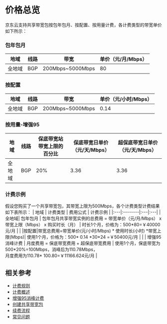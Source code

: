 # 价格总览
  
京东云支持共享带宽包按包年包月、按配置、按用量计费，各计费类型的带宽单价如下所示：

### 包年包月

| 地域 | 线路                                   | 带宽          | 单价（元/月/Mbps） |
| ---- | --------------------------------------- | ------------- | ------------------ |
| 全地域 | BGP | 200Mbps~5000Mbps | 80                 |


### 按配置

| 地域  |  线路                                  | 带宽          | 单价（元/小时/Mbps） |
| ---- | --------------------------------------- | ------------- | -------------------- |
|  全地域 | BGP | 200Mbps~5000Mbps | 0.14                 |



### 按用量-增强95

|地域|  线路    |  保底带宽站带宽上限的百分比 | 保底带宽日单价（元/天/Mbps） |  超保底带宽日单价（元/天/Mbps） |
| ---- |--------| -------------------------------- | --------------------------------------- | ------------------------------------ |
|全地域| BGP  | 20%                        | 3.36                         |  3.36                           |

### 计费示例
假设您购买了一个共享带宽包，其带宽上限为500Mbps，各个计费类型计费结果如下表所示：
| 地域 | 计费类型 | 费用公式 | 计费示例 |
|:---|:--------|:---|:---|
| 全地域| 包年包月 | 包年包月共享带宽实例的总费用 = 带宽单价（元/月/Mbps） x 带宽上限（Mbps） x 购买时长（月） | 时长1个月，价格为：500\*80=￥40000元/月 |
|  |按配置|带宽总费用=带宽单价(元/小时/Mbps) * 使用时长(小时) \*带宽上限(Mbps)| 使用1个月，价格为：500\* 0.14 \*30\*24 =￥50400元/月 |
|  | 增强95消峰计费 | 月度费用 = 保底带宽费用 + 超保底带宽费用 | 使用1个月，保底带宽为500\*20%=100Mbps，消峰后为110.78Mbps，</br>月度费用为110.78\* 100.80=￥11166.624元/月 |

## 相关参考
- [计费规则](Billed-Rules.md)
- [计费概述](Billing-Overview.md)
- [增强95消峰计费](Charge-By-Usage/Top5-Eliminate.md)
- [创建共享带宽包](../Operation-Guide/Create-Bwp.md)
- [续费流程](../Operation-Guide/Renew-Bwp.md)
- [常见问题](../FAQ/FAQ.md)
